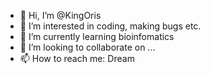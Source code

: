 - 👋 Hi, I’m @KingOris
- 👀 I’m interested in coding, making bugs etc.
- 🌱 I’m currently learning bioinfomatics
- 💞️ I’m looking to collaborate on ...
- 📫 How to reach me: Dream 

<!---
KingOris/KingOris is a ✨ special ✨ repository because its `README.md` (this file) appears on your GitHub profile.
You can click the Preview link to take a look at your changes.
--->
